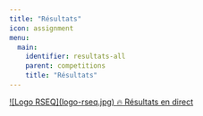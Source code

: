 ```yaml
---
title: "Résultats"
icon: assignment
menu:
  main:
    identifier: resultats-all
    parent: competitions
    title: "Résultats"
---
```


<a href="/resultats/direct/" class="btn btn-secondary text-center">
![Logo RSEQ](logo-rseq.jpg)  
<span class="h1 no-margin">🔥 Résultats en direct</span>
</a>